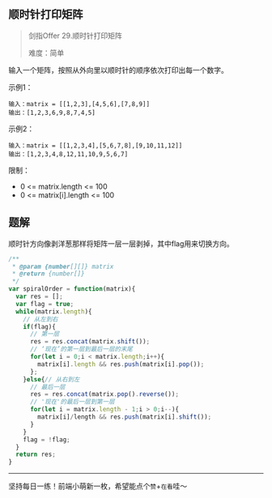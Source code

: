 ## 顺时针打印矩阵

> 剑指Offer 29.顺时针打印矩阵
>
> 难度：简单

输入一个矩阵，按照从外向里以顺时针的顺序依次打印出每一个数字。

示例1：

```
输入：matrix = [[1,2,3],[4,5,6],[7,8,9]]
输出：[1,2,3,6,9,8,7,4,5]
```

示例2：

```
输入：matrix = [[1,2,3,4],[5,6,7,8],[9,10,11,12]]
输出：[1,2,3,4,8,12,11,10,9,5,6,7]
```

限制：

- 0 <= matrix.length <= 100
- 0 <= matrix[i].length <= 100

## 题解

顺时针方向像剥洋葱那样将矩阵一层一层剥掉，其中flag用来切换方向。

```javascript
/**
 * @param {number[][]} matrix
 * @return {number[]}
 */
var spiralOrder = function(matrix){
  var res = [];
  var flag = true;
  while(matrix.length){
    // 从左到右
    if(flag){
      // 第一层
      res = res.concat(matrix.shift());
      // ‘现在’的第一层到最后一层的末尾
      for(let i = 0;i < matrix.length;i++){
        matrix[i].length && res.push(matrix[i].pop());
      };
    }else{// 从右到左
      // 最后一层
      res = res.concat(matrix.pop().reverse());
      // '现在'的最后一层到第一层
      for(let i = matrix.length - 1;i > 0;i--){
        matrix[i]/length && res.push(matrix[i].shift());
      }
    }
    flag = !flag;
  }
  return res;
}
```

****

坚持每日一练！前端小萌新一枚，希望能点个`赞`+`在看`哇～

